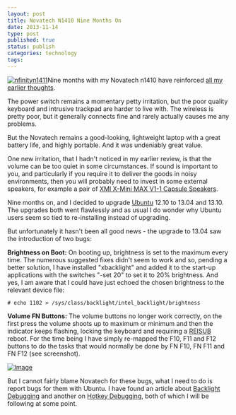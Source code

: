 ```yaml
--- 
layout: post 
title: Novatech N1410 Nine Months On
date: 2013-11-14
type: post 
published: true 
status: publish
categories: technology
tags: 
---
```


[![nfinityn1411]({{%20site.baseurl%20}}/assets/nfinityn1411.png?w=300)](http://www.novatech.co.uk/laptop/range/novatechnfinityn1410.html)Nine
months with my Novatech n1410 have reinforced [all my earlier
thoughts](http://chrisjrob.com/2013/02/22/the-novatech-nfinity-n1410-review/ "The Novatech nfinity n1410 Review").

The power switch remains a momentary petty irritation, but the poor
quality keyboard and intrusive trackpad are harder to live with. The
wireless is pretty poor, but it generally connects fine and rarely
actually causes me any problems.

But the Novatech remains a good-looking, lightweight laptop with a great
battery life, and highly portable. And it was undeniably great value.

One new irritation, that I hadn't noticed in my earlier review, is that
the volume can be too quiet in some circumstances. If sound is important
to you, and particularly if you require it to deliver the goods in noisy
environments, then you will probably need to invest in some external
speakers, for example a pair of [XMI X-Mini MAX V1-1 Capsule
Speakers](http://www.amazon.co.uk/gp/product/B004LLI0CY/ref=as_li_ss_tl?ie=UTF8&camp=1634&creative=19450&creativeASIN=B004LLI0CY&linkCode=as2&tag=robsquadnet-21" "XMI X-Mini Capsule Speakers").

Nine months on, and I decided to upgrade
[Ubuntu](http://www.ubuntu.com "Ubuntu") 12.10 to 13.04 and 13.10. The
upgrades both went flawlessly and as usual I do wonder why Ubuntu users
seem so tied to re-installing instead of upgrading.

But unfortunately it hasn't been all good news - the upgrade to 13.04
saw the introduction of two bugs:

**Brightness on Boot:** On booting up, brightness is set to the maximum
every time. The numerous suggested fixes didn't seem to work and so,
pending a better solution, I have installed "xbacklight" and added it to
the start-up applications with the switches "-set 20" to set it to 20%
brightness. And yes, I am aware that I could have just echoed the chosen
brightness to the relevant device file:

    # echo 1102 > /sys/class/backlight/intel_backlight/brightness

**Volume FN Buttons:** The volume buttons no longer work correctly, on
the first press the volume shoots up to maximum or minimum and then the
indicator keeps flashing, locking the keyboard and requiring a
[REISUB](http://www.wikipedia.org/wiki/reisub "REISUB") reboot. For the
time being I have simply re-mapped the F10, F11 and F12 buttons to do
the tasks that would normally be done by FN F10, FN F11 and FN F12 (see
screenshot).

[![Image]({{%20site.baseurl%20}}/assets/keyboard.png?w=650)](http://chrisjrob.files.wordpress.com/2013/11/keyboard.png)

But I cannot fairly blame Novatech for these bugs, what I need to do is
report bugs for them with Ubuntu. I have found an article about
[Backlight
Debugging](https://wiki.ubuntu.com/Kernel/Debugging/Backlight "Backlight Debugging") and
another on [Hotkey
Debugging](https://wiki.ubuntu.com/Hotkeys/Troubleshooting "Hotkeys Debugging"),
both of which I will be following at some point.

